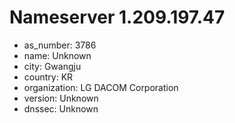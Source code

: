 # Nameserver 1.209.197.47

* as_number: 3786
* name: Unknown
* city: Gwangju
* country: KR
* organization: LG DACOM Corporation
* version: Unknown
* dnssec: Unknown
